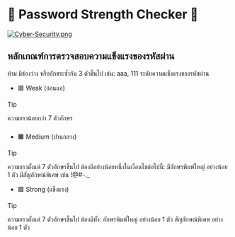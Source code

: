 # 🔐 Password Strength Checker 🔐

[![Cyber-Security.png](https://i.postimg.cc/0Q5wZP12/Cyber-Security.png)](https://postimg.cc/qtYqvf79)

## หลักเกณฑ์การตรวจสอบความแข็งแรงของรหัสผ่าน
ห้าม มีช่องว่าง หรืออักขระซ้ำกัน 3 ตัวขึ้นไป เช่น: aaa, 111 ระดับความแข็งแรงของรหัสผ่าน

- 🟥 Weak (อ่อนแอ)

> [!TIP]
> ความยาวน้อยกว่า 7 ตัวอักษร
###
- 🟧 Medium (ปานกลาง)

> [!TIP]
> ความยาวตั้งแต่ 7 ตัวอักษรขึ้นไป
ต้องมีอย่างน้อยหนึ่งในเงื่อนไขต่อไปนี้:
มีอักษรพิมพ์ใหญ่ อย่างน้อย 1 ตัว
มีสัญลักษณ์พิเศษ เช่น !@#-._

- 🟩 Strong (แข็งแรง)

> [!TIP]
> ความยาวตั้งแต่ 7 ตัวอักษรขึ้นไป
ต้องมีทั้ง:
อักษรพิมพ์ใหญ่ อย่างน้อย 1 ตัว
สัญลักษณ์พิเศษ อย่างน้อย 1 ตัว
